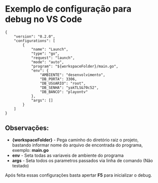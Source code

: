 # Exemplo de configuração para debug no VS Code

```
{
    "version": "0.2.0",
    "configurations": [
        {
            "name": "Launch",
            "type": "go",
            "request": "launch",
            "mode": "auto",
            "program": "${workspaceFolder}/main.go",
            "env": {
                "AMBIENTE": "desenvolvimento",
                "DB_PORTA": 3306,
                "DB_USUARIO": "root",
                "DB_SENHA": "yakTLS&70c52",
                "DB_BANCO": "playontv"
            },
            "args": []
        }
    ]
}
```

## Observações:
*  **{workspaceFolder}** - Pega caminho do diretório raiz o projeto, bastando informar nome do arquivo de encontrada do programa, exemplo: **main.go**
* **env** - Seta todas as variaveis de ambiente do programa
* **args** - Seta todos os parametros passados via linha de comando (Não testado)

Após feita essas configurações basta apertar **F5** para inicializar o debug.